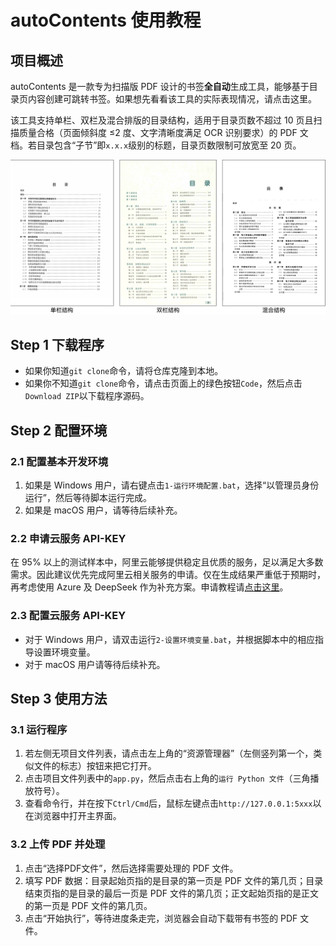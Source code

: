# autoContents 使用教程

## 项目概述

autoContents 是一款专为扫描版 PDF 设计的书签**全自动**生成工具，能够基于目录页内容创建可跳转书签。如果想先看看该工具的实际表现情况，请点击这里。

该工具支持单栏、双栏及混合排版的目录结构，适用于目录页数不超过 10 页且扫描质量合格（页面倾斜度 ≤2 度、文字清晰度满足 OCR 识别要求）的 PDF 文档。若目录包含“子节”即`x.x.x`级别的标题，目录页数限制可放宽至 20 页。

![目录结构及适用范围说明](./docs/目录结构及适用范围说明.svg)

## Step 1 下载程序

- 如果你知道`git clone`命令，请将仓库克隆到本地。
- 如果你不知道`git clone`命令，请点击页面上的绿色按钮`Code`，然后点击`Download ZIP`以下载程序源码。

## Step 2 配置环境

### 2.1 配置基本开发环境

1. 如果是 Windows 用户，请右键点击`1-运行环境配置.bat`，选择“以管理员身份运行”，然后等待脚本运行完成。
2. 如果是 macOS 用户，请等待后续补充。

### 2.2 申请云服务 API-KEY

在 95% 以上的测试样本中，阿里云能够提供稳定且优质的服务，足以满足大多数需求。因此建议优先完成阿里云相关服务的申请。仅在生成结果严重低于预期时，再考虑使用 Azure 及 DeepSeek 作为补充方案。申请教程请[点击这里](./docs/如何申请云服务账户.md)。

### 2.3 配置云服务 API-KEY

- 对于 Windows 用户，请双击运行`2-设置环境变量.bat`，并根据脚本中的相应指导设置环境变量。
- 对于 macOS 用户请等待后续补充。

## Step 3 使用方法

### 3.1 运行程序

1. 若左侧无项目文件列表，请点击左上角的“资源管理器”（左侧竖列第一个，类似文件的标志）按钮来把它打开。
2. 点击项目文件列表中的`app.py`，然后点击右上角的`运行 Python 文件`（三角播放符号）。
3. 查看命令行，并在按下`Ctrl/Cmd`后，鼠标左键点击`http://127.0.0.1:5xxx`以在浏览器中打开主界面。

### 3.2 上传 PDF 并处理

1. 点击“选择PDF文件”，然后选择需要处理的 PDF 文件。
2. 填写 PDF 数据：目录起始页指的是目录的第一页是 PDF 文件的第几页；目录结束页指的是目录的最后一页是 PDF 文件的第几页；正文起始页指的是正文的第一页是 PDF 文件的第几页。
3. 点击“开始执行”，等待进度条走完，浏览器会自动下载带有书签的 PDF 文件。

